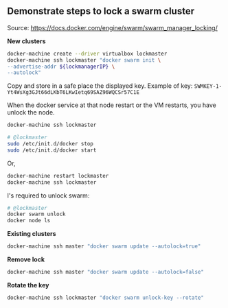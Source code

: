 ## Demonstrate steps to lock a swarm cluster

Source: https://docs.docker.com/engine/swarm/swarm_manager_locking/

**New clusters**

```bash
docker-machine create --driver virtualbox lockmaster
docker-machine ssh lockmaster "docker swarm init \
--advertise-addr ${lockmanagerIP} \
--autolock"
```

Copy and store in a safe place the displayed key. Example of key: `SWMKEY-1-Yt4WsXg3GJt66dLKbT6LKwIetq69SAZ96WQCSr57C1E` 

When the docker service at that node restart or the VM restarts, you have unlock the node.

```bash
docker-machine ssh lockmaster
```

```bash
# @lockmaster
sudo /etc/init.d/docker stop
sudo /etc/init.d/docker start
```

Or,

```bash
docker-machine restart lockmaster
docker-machine ssh lockmaster
```

I's required to unlock swarm:

```bash
# @lockmaster
docker swarm unlock
docker node ls
```

**Existing clusters**

```bash
docker-machine ssh master "docker swarm update --autolock=true"
```

**Remove lock**

```bash
docker-machine ssh master "docker swarm update --autolock=false"
```

**Rotate the key**

```bash
docker-machine ssh lockmaster "docker swarm unlock-key --rotate"
```


